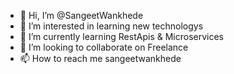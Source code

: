 - 👋 Hi, I’m @SangeetWankhede
- 👀 I’m interested in learning new technologys
- 🌱 I’m currently learning RestApis & Microservices
- 💞️ I’m looking to collaborate on Freelance 
- 📫 How to reach me sangeetwankhede 

<!---
SangeetWankhede/SangeetWankhede is a ✨ special ✨ repository because its `README.md` (this file) appears on your GitHub profile.
You can click the Preview link to take a look at your changes.
--->
